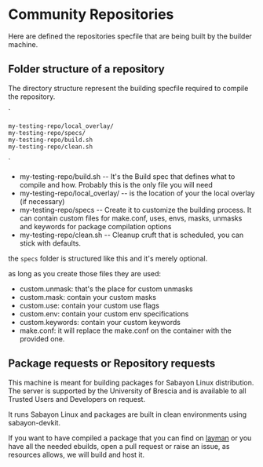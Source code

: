 # Community Repositories

Here are defined the repositories specfile that are being built by the builder machine.

## Folder structure of a repository

The directory structure represent the building specfile required to compile the repository.

`

    my-testing-repo/local_overlay/
    my-testing-repo/specs/
    my-testing-repo/build.sh
    my-testing-repo/clean.sh
`

* my-testing-repo/build.sh -- It's the Build spec that defines what to compile and how. Probably this is the only file you will need
* my-testing-repo/local_overlay/ -- is the location of your the local overlay (if necessary)
* my-testing-repo/specs -- Create it to customize the building process. It can contain custom files for make.conf, uses, envs, masks, unmasks and keywords for package compilation options
* my-testing-repo/clean.sh -- Cleanup cruft that is scheduled, you can stick with defaults.

the `specs` folder is structured like this and it's merely optional.

as long as you create those files they are used:

- custom.unmask: that's the place for custom unmasks
- custom.mask:  contain your custom masks
- custom.use:  contain your custom use flags
- custom.env:  contain your custom env specifications
- custom.keywords: contain your custom keywords
- make.conf:  it will replace the make.conf on the container with the provided one.


## Package requests or Repository requests

This machine is meant for building packages for Sabayon Linux distribution. The server is supported by the University of Brescia and is available to all Trusted Users and Developers on request.

It runs Sabayon Linux and packages are built in clean environments using sabayon-devkit.

If you want to have compiled a package that you can find on [layman](https://gpo.zugaina.org/) or you have all the needed ebuilds, open a pull request or raise an issue, as resources allows, we will build and host it.
